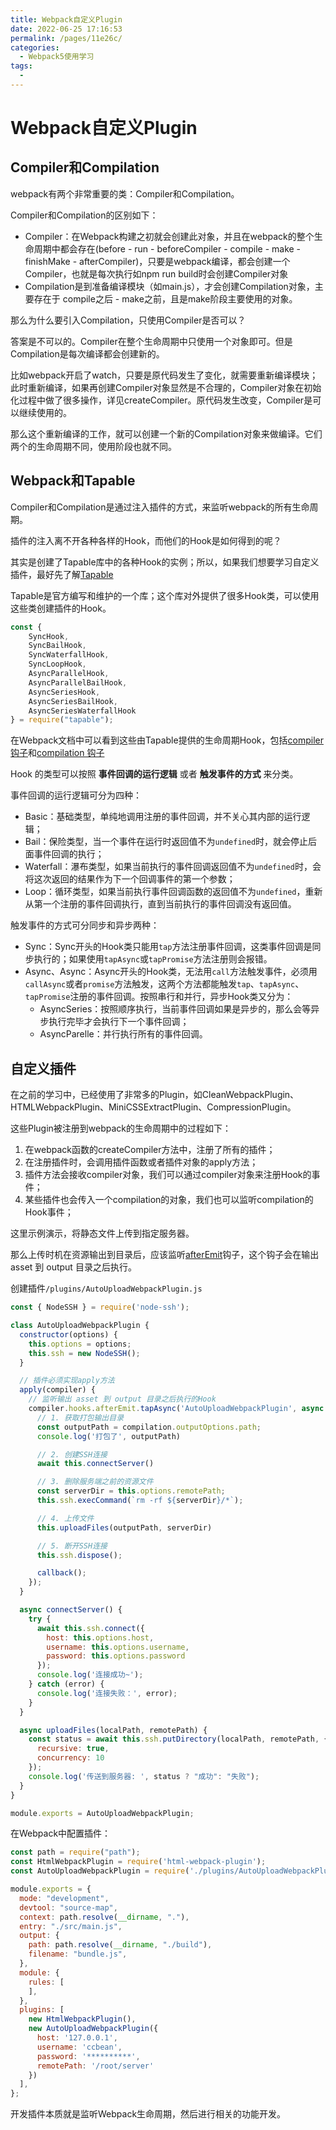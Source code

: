 ```yaml
---
title: Webpack自定义Plugin
date: 2022-06-25 17:16:53
permalink: /pages/11e26c/
categories:
  - Webpack5使用学习
tags:
  - 
---
```

# Webpack自定义Plugin

## Compiler和Compilation

webpack有两个非常重要的类：Compiler和Compilation。

Compiler和Compilation的区别如下：

*  Compiler：在Webpack构建之初就会创建此对象，并且在webpack的整个生命周期中都会存在(before - run - beforeCompiler - compile - make - finishMake - afterCompiler)，只要是webpack编译，都会创建一个Compiler，也就是每次执行如npm run build时会创建Compiler对象
* Compilation是到准备编译模块（如main.js），才会创建Compilation对象，主要存在于 compile之后 - make之前，且是make阶段主要使用的对象。

那么为什么要引入Compilation，只使用Compiler是否可以？

答案是不可以的。Compiler在整个生命周期中只使用一个对象即可。但是Compilation是每次编译都会创建新的。

比如webpack开启了watch，只要是原代码发生了变化，就需要重新编译模块；此时重新编译，如果再创建Compiler对象显然是不合理的，Compiler对象在初始化过程中做了很多操作，详见createCompiler。原代码发生改变，Compiler是可以继续使用的。

那么这个重新编译的工作，就可以创建一个新的Compilation对象来做编译。它们两个的生命周期不同，使用阶段也就不同。

## Webpack和Tapable

Compiler和Compilation是通过注入插件的方式，来监听webpack的所有生命周期。

插件的注入离不开各种各样的Hook，而他们的Hook是如何得到的呢？

其实是创建了Tapable库中的各种Hook的实例；所以，如果我们想要学习自定义插件，最好先了解[Tapable](https://github.com/webpack/tapable)

Tapable是官方编写和维护的一个库；这个库对外提供了很多Hook类，可以使用这些类创建插件的Hook。

```js
const {
	SyncHook,
	SyncBailHook,
	SyncWaterfallHook,
	SyncLoopHook,
	AsyncParallelHook,
	AsyncParallelBailHook,
	AsyncSeriesHook,
	AsyncSeriesBailHook,
	AsyncSeriesWaterfallHook
} = require("tapable");
```

在Webpack文档中可以看到这些由Tapable提供的生命周期Hook，包括[compiler 钩子](https://webpack.docschina.org/api/compiler-hooks/)和[compilation 钩子](https://webpack.docschina.org/api/compilation-hooks/)

Hook 的类型可以按照 **事件回调的运行逻辑** 或者 **触发事件的方式** 来分类。

事件回调的运行逻辑可分为四种：

* Basic：基础类型，单纯地调用注册的事件回调，并不关心其内部的运行逻辑；
* Bail：保险类型，当一个事件在运行时返回值不为`undefined`时，就会停止后面事件回调的执行；
* Waterfall：瀑布类型，如果当前执行的事件回调返回值不为`undefined`时，会将这次返回的结果作为下一个回调事件的第一个参数；
* Loop：循环类型，如果当前执行事件回调函数的返回值不为`undefined`，重新从第一个注册的事件回调执行，直到当前执行的事件回调没有返回值。

触发事件的方式可分同步和异步两种：

* Sync：Sync开头的Hook类只能用`tap`方法注册事件回调，这类事件回调是同步执行的；如果使用`tapAsync`或`tapPromise`方法注册则会报错。
* Async、Async：Async开头的Hook类，无法用`call`方法触发事件，必须用`callAsync`或者`promise`方法触发，这两个方法都能触发`tap`、`tapAsync`、`tapPromise`注册的事件回调。按照串行和并行，异步Hook类又分为：
  * AsyncSeries：按照顺序执行，当前事件回调如果是异步的，那么会等异步执行完毕才会执行下一个事件回调；
  * AsyncParelle：并行执行所有的事件回调。

## 自定义插件

在之前的学习中，已经使用了非常多的Plugin，如CleanWebpackPlugin、HTMLWebpackPlugin、MiniCSSExtractPlugin、CompressionPlugin。

这些Plugin被注册到webpack的生命周期中的过程如下：

1. 在webpack函数的createCompiler方法中，注册了所有的插件；
2. 在注册插件时，会调用插件函数或者插件对象的apply方法；
3. 插件方法会接收compiler对象，我们可以通过compiler对象来注册Hook的事件；
4. 某些插件也会传入一个compilation的对象，我们也可以监听compilation的Hook事件；

这里示例演示，将静态文件上传到指定服务器。

那么上传时机在资源输出到目录后，应该监听[afterEmit](https://webpack.docschina.org/api/compiler-hooks/#afteremit)钩子，这个钩子会在输出 asset 到 output 目录之后执行。

创建插件`/plugins/AutoUploadWebpackPlugin.js`

```js
const { NodeSSH } = require('node-ssh');

class AutoUploadWebpackPlugin {
  constructor(options) {
    this.options = options;
    this.ssh = new NodeSSH();
  }

  // 插件必须实现apply方法
  apply(compiler) {
    // 监听输出 asset 到 output 目录之后执行的Hook
    compiler.hooks.afterEmit.tapAsync('AutoUploadWebpackPlugin', async (compilation, callback) => {
      // 1. 获取打包输出目录
      const outputPath = compilation.outputOptions.path;
      console.log('打包了', outputPath)

      // 2. 创建SSH连接
      await this.connectServer()

      // 3. 删除服务端之前的资源文件
      const serverDir = this.options.remotePath;
      this.ssh.execCommand(`rm -rf ${serverDir}/*`);

      // 4. 上传文件
      this.uploadFiles(outputPath, serverDir)

      // 5. 断开SSH连接
      this.ssh.dispose();

      callback();
    });
  }

  async connectServer() {
    try {
      await this.ssh.connect({
        host: this.options.host,
        username: this.options.username,
        password: this.options.password
      });
      console.log('连接成功~');
    } catch (error) {
      console.log('连接失败：', error);
    }
  }

  async uploadFiles(localPath, remotePath) {
    const status = await this.ssh.putDirectory(localPath, remotePath, {
      recursive: true,
      concurrency: 10
    });
    console.log('传送到服务器: ', status ? "成功": "失败");
  }
}

module.exports = AutoUploadWebpackPlugin;
```

在Webpack中配置插件：

```js
const path = require("path");
const HtmlWebpackPlugin = require('html-webpack-plugin');
const AutoUploadWebpackPlugin = require('./plugins/AutoUploadWebpackPlugin');

module.exports = {
  mode: "development",
  devtool: "source-map",
  context: path.resolve(__dirname, "."),
  entry: "./src/main.js",
  output: {
    path: path.resolve(__dirname, "./build"),
    filename: "bundle.js",
  },
  module: {
    rules: [
    ],
  },
  plugins: [
    new HtmlWebpackPlugin(),
    new AutoUploadWebpackPlugin({
      host: '127.0.0.1',
      username: 'ccbean',
      password: '**********',
      remotePath: '/root/server'
    })
  ],
};
```

开发插件本质就是监听Webpack生命周期，然后进行相关的功能开发。

